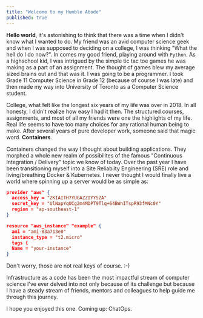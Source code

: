 ```yaml
---
title: "Welcome to my Humble Abode"
published: true
---
```


**Hello world**, it's astonishing to think that there was a time when I didn't know what I wanted to do. My friend was an avid computer science geek and when I was supposed to deciding on a college, I was thinking "What the hell do I do now?". In comes my good friend, playing around with `Python`. As a highschool kid, I was intrigued by the simple tic tac toe games he was making as a part of an assignment. The thought of games blew my average sized brains out and that was it. I was going to be a programmer. I took Grade 11 Computer Science in Grade 12 (because of course I was late) and then made my way into University of Toronto as a Computer Science student. 

College, what felt like the longest six years of my life was over in 2018. In all honesty, I didn't realize how easy I had it then. The structured courses, assignments, and most of all my friends were one the highlights of my life. Real life seems to have too many choices for any rational human being to make. After several years of pure developer work, someone said that magic word. **Containers**.

Containers changed the way I thought about building applications. They morphed a whole new realm of possibilites of the famous "Continuous Integration / Delivery" topic we know of today. Over the past year I have been transitioning myself into a Site Reliabiity Engineering (SRE) role and living/breathing Docker & Kubernetes. I never thought I would finally live a world where spinning up a server would be as simple as:

```json
provider "aws" {
  access_key = "ZKIAITH7YUGAZZIYYSZA"
  secret_key = "UlNapYqUCg2m4MDPT9Tlq+64BWnITspR93fMNc0Y"
  region = "ap-southeast-1"
}

resource "aws_instance" "example" {
  ami = "ami-83a713e0"
  instance_type = "t2.micro"
  tags {
  Name = "your-instance"
}
```

Don't worry, those are not real keys of course. :-) 

Infrastructure as a code has been the most impactful stream of computer science I've ever delved into not only because of its challenge but because I have a steady stream of friends, mentors and colleagues to help guide me through this journey.

I hope you enjoyed this one. Coming up: ChatOps. 
